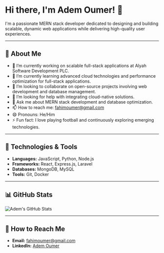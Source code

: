 # Hi there, I'm Adem Oumer! 👋

I'm a passionate MERN stack developer dedicated to designing and building scalable, dynamic web applications while delivering high-quality user experiences.

---

## 🔄 About Me

- 🔭 I’m currently working on scalable full-stack applications at Alyah Software Development PLC.
- 🌱 I’m currently learning advanced cloud technologies and performance optimization for full-stack applications.
- 👯 I’m looking to collaborate on open-source projects involving web development and database management.
- 🤔 I’m looking for help with integrating cloud-native solutions.
- 💬 Ask me about MERN stack development and database optimization.
- 📫 How to reach me: [fahimoumer@gmail.com](mailto:fahimoumer@gmail.com)
- 😄 Pronouns: He/Him
- ⚡ Fun fact: I love playing football and continuously exploring emerging technologies.

---

## 🔧 Technologies & Tools

- **Languages:** JavaScript, Python, Node.js
- **Frameworks:** React, Express.js, Laravel
- **Databases:** MongoDB, MySQL
- **Tools:** Git, Docker

---

## 📊 GitHub Stats

![Adem's GitHub Stats](https://github-readme-stats.vercel.app/api?username=ademoumer&show_icons=true&theme=dark)

---

## 📧 How to Reach Me

- **Email:** [fahimoumer@gmail.com](mailto:fahimoumer@gmail.com)
- **LinkedIn:** [Adem Oumer](https://www.linkedin.com/in/fahimoumer)

```


